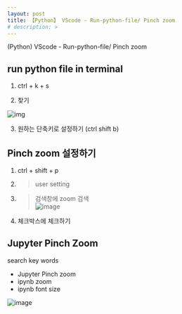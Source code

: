 ```yaml
---
layout: post
title: 【Python】 VScode - Run-python-file/ Pinch zoom
# description: > 
---
```


(Python) VScode - Run-python-file/ Pinch zoom

## **run python file in terminal**

1. ctrl + k + s

2. 찾기 

![img](https://k.kakaocdn.net/dn/oHfig/btqCu0oRBzm/N83yUEK3wNu2r875Gfq5K1/img.png)

3. 원하는 단축키로 설정하기 (ctrl shift b)


## Pinch zoom 설정하기 

1. ctrl + shift + p    
2. > user setting  
3. > 검색창에 zoom 검색   
![image](https://user-images.githubusercontent.com/46951365/79477684-74dd9980-8045-11ea-9a8f-427e585bc262.png)  
4. 체크박스에 체크하기



## Jupyter Pinch Zoom

search key words

- Jupyter Pinch zoom
- ipynb zoom
- ipynb font size



![image](https://user-images.githubusercontent.com/46951365/112955971-eb9e7480-917a-11eb-81b1-d33a941e6022.png)


